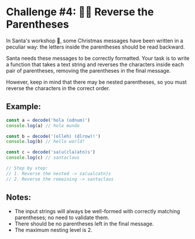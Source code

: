 # Challenge #4: 😵‍💫 Reverse the Parentheses

In Santa's workshop 🎅, some Christmas messages have been written in a peculiar way: the letters inside the parentheses should be read backward.

Santa needs these messages to be correctly formatted. Your task is to write a function that takes a text string and reverses the characters inside each pair of parentheses, removing the parentheses in the final message.

However, keep in mind that there may be nested parentheses, so you must reverse the characters in the correct order.

## Example:

```javascript
const a = decode('hola (odnum)')
console.log(a) // hola mundo

const b = decode('(olleh) (dlrow)!')
console.log(b) // hello world!

const c = decode('sa(u(cla)atn)s')
console.log(c) // santaclaus

// Step by step:
// 1. Reverse the nested -> sa(ualcatn)s
// 2. Reverse the remaining -> santaclaus
```
## Notes:

- The input strings will always be well-formed with correctly matching parentheses; no need to validate them.
- There should be no parentheses left in the final message.
- The maximum nesting level is 2.

